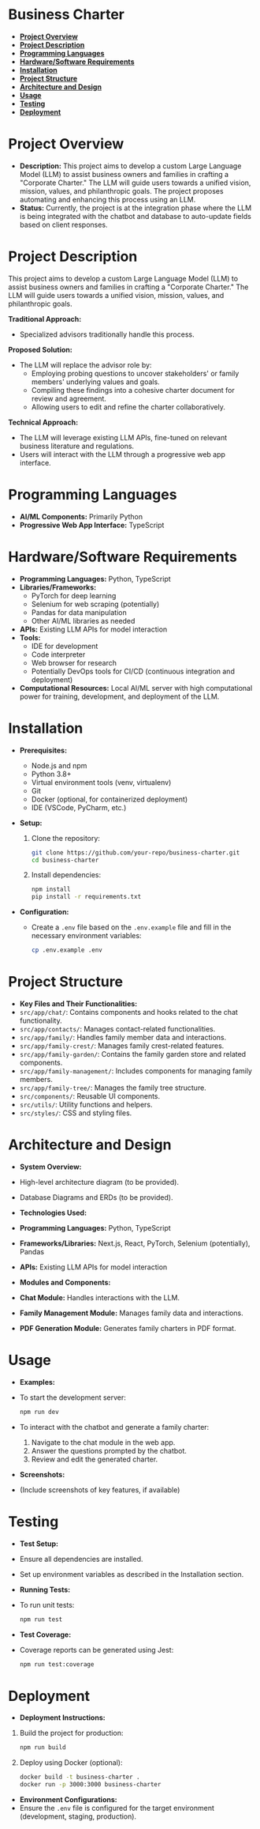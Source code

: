 # Business Charter

- [**Project Overview**](#project-overview)
- [**Project Description**](#project-description)
- [**Programming Languages**](#programming-languages)
- [**Hardware/Software Requirements**](#hardwaresoftware-requirements)
- [**Installation**](#installation)
- [**Project Structure**](#project-structure)
- [**Architecture and Design**](#architecture-and-design)
- [**Usage**](#usage)
- [**Testing**](#testing)
- [**Deployment**](#deployment)

# **Project Overview**

- **Description:** This project aims to develop a custom Large Language Model (LLM) to assist business owners and families in crafting a "Corporate Charter." The LLM will guide users towards a unified vision, mission, values, and philanthropic goals. The project proposes automating and enhancing this process using an LLM.
- **Status:** Currently, the project is at the integration phase where the LLM is being integrated with the chatbot and database to auto-update fields based on client responses.

# **Project Description**

This project aims to develop a custom Large Language Model (LLM) to assist business owners and families in crafting a "Corporate Charter." The LLM will guide users towards a unified vision, mission, values, and philanthropic goals.

**Traditional Approach:**

- Specialized advisors traditionally handle this process.

**Proposed Solution:**

- The LLM will replace the advisor role by:
  - Employing probing questions to uncover stakeholders' or family members' underlying values and goals.
  - Compiling these findings into a cohesive charter document for review and agreement.
  - Allowing users to edit and refine the charter collaboratively.

**Technical Approach:**

- The LLM will leverage existing LLM APIs, fine-tuned on relevant business literature and regulations.
- Users will interact with the LLM through a progressive web app interface.

# **Programming Languages**

- **AI/ML Components:** Primarily Python
- **Progressive Web App Interface:** TypeScript

# **Hardware/Software Requirements**

- **Programming Languages:** Python, TypeScript
- **Libraries/Frameworks:**
  - PyTorch for deep learning
  - Selenium for web scraping (potentially)
  - Pandas for data manipulation
  - Other AI/ML libraries as needed
- **APIs:** Existing LLM APIs for model interaction
- **Tools:**
  - IDE for development
  - Code interpreter
  - Web browser for research
  - Potentially DevOps tools for CI/CD (continuous integration and deployment)
- **Computational Resources:** Local AI/ML server with high computational power for training, development, and deployment of the LLM.

# **Installation**

- **Prerequisites:**
  - Node.js and npm
  - Python 3.8+
  - Virtual environment tools (venv, virtualenv)
  - Git
  - Docker (optional, for containerized deployment)
  - IDE (VSCode, PyCharm, etc.)

- **Setup:**
  1. Clone the repository:
     ```bash
     git clone https://github.com/your-repo/business-charter.git
     cd business-charter
     ```
  2. Install dependencies:
     ```bash
     npm install
     pip install -r requirements.txt
     ```

- **Configuration:**
  - Create a `.env` file based on the `.env.example` file and fill in the necessary environment variables:
    ```bash
    cp .env.example .env
    ```

# **Project Structure**

- **Key Files and Their Functionalities:**
- `src/app/chat/`: Contains components and hooks related to the chat functionality.
- `src/app/contacts/`: Manages contact-related functionalities.
- `src/app/family/`: Handles family member data and interactions.
- `src/app/family-crest/`: Manages family crest-related features.
- `src/app/family-garden/`: Contains the family garden store and related components.
- `src/app/family-management/`: Includes components for managing family members.
- `src/app/family-tree/`: Manages the family tree structure.
- `src/components/`: Reusable UI components.
- `src/utils/`: Utility functions and helpers.
- `src/styles/`: CSS and styling files.

# **Architecture and Design**

- **System Overview:**
- High-level architecture diagram (to be provided).
- Database Diagrams and ERDs (to be provided).

- **Technologies Used:**
- **Programming Languages:** Python, TypeScript
- **Frameworks/Libraries:** Next.js, React, PyTorch, Selenium (potentially), Pandas
- **APIs:** Existing LLM APIs for model interaction

- **Modules and Components:**
- **Chat Module:** Handles interactions with the LLM.
- **Family Management Module:** Manages family data and interactions.
- **PDF Generation Module:** Generates family charters in PDF format.

# **Usage**

- **Examples:**
- To start the development server:
  ```bash
  npm run dev
  ```
- To interact with the chatbot and generate a family charter:
  1. Navigate to the chat module in the web app.
  2. Answer the questions prompted by the chatbot.
  3. Review and edit the generated charter.

- **Screenshots:**
- (Include screenshots of key features, if available)

# **Testing**

- **Test Setup:**
- Ensure all dependencies are installed.
- Set up environment variables as described in the Installation section.

- **Running Tests:**
- To run unit tests:
  ```bash
  npm run test
  ```

- **Test Coverage:**
- Coverage reports can be generated using Jest:
  ```bash
  npm run test:coverage
  ```

# **Deployment**

- **Deployment Instructions:**
1. Build the project for production:
   ```bash
   npm run build
   ```
2. Deploy using Docker (optional):
   ```bash
   docker build -t business-charter .
   docker run -p 3000:3000 business-charter
   ```

- **Environment Configurations:**
- Ensure the `.env` file is configured for the target environment (development, staging, production).
